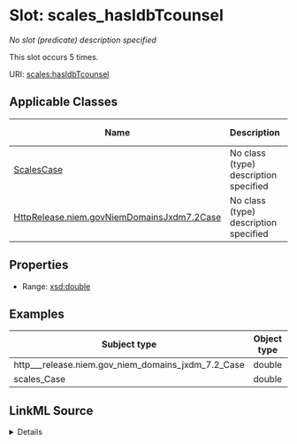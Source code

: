 

# Slot: scales_hasIdbTcounsel


_No slot (predicate) description specified_






This slot occurs 5 times.


URI: [scales:hasIdbTcounsel](http://schemas.scales-okn.org/rdf/scales#hasIdbTcounsel)



<!-- no inheritance hierarchy -->





## Applicable Classes

| Name | Description | Modifies Slot |
| --- | --- | --- |
| [ScalesCase](../classes/ScalesCase.md) | No class (type) description specified |  yes  |
| [HttpRelease.niem.govNiemDomainsJxdm7.2Case](../classes/HttpRelease.niem.govNiemDomainsJxdm7.2Case.md) | No class (type) description specified |  yes  |







## Properties

* Range: [xsd:double](http://www.w3.org/2001/XMLSchema#double)






## Examples

| Subject type | Object type | Example subject | Example object | Occurrences |
| --- | --- | --- | --- | --- |
| http___release.niem.gov_niem_domains_jxdm_7.2_Case | double | scales:/CaseCriminal | -8.0 | 5 |
| scales_Case | double | scales:/CaseCriminal | -8.0 | 5 |




## LinkML Source

<details>

```yaml
name: scales_hasIdbTcounsel
annotations:
  count:
    tag: count
    value: 5
description: No slot (predicate) description specified
examples:
- object:
    example_object: '-8.0'
    example_object_type: double
    example_predicate: scales:hasIdbTcounsel
    example_subject: scales:/CaseCriminal
    example_subject_type: http___release.niem.gov_niem_domains_jxdm_7.2_Case
- object:
    example_object: '-8.0'
    example_object_type: double
    example_predicate: scales:hasIdbTcounsel
    example_subject: scales:/CaseCriminal
    example_subject_type: scales_Case
from_schema: scales-kg
rank: 1000
slot_uri: scales:hasIdbTcounsel
alias: scales_hasIdbTcounsel
domain_of:
- http___release.niem.gov_niem_domains_jxdm_7.2_Case
- scales_Case
range: double

```
</details>